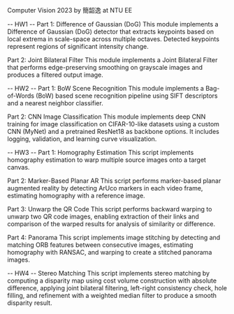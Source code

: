 Computer Vision 2023 by 簡韶逸 at NTU EE


-- HW1 --
Part 1: Difference of Gaussian (DoG)
This module implements a Difference of Gaussian (DoG) detector that extracts keypoints based on local extrema in scale-space across multiple octaves. Detected keypoints represent regions of significant intensity change.

Part 2: Joint Bilateral Filter
This module implements a Joint Bilateral Filter that performs edge-preserving smoothing on grayscale images and produces a filtered output image.


-- HW2 --
Part 1: BoW Scene Recognition
This module implements a Bag-of-Words (BoW) based scene recognition pipeline using SIFT descriptors and a nearest neighbor classifier.

Part 2: CNN Image Classification
This module implements deep CNN training for image classification on CIFAR-10-like datasets using a custom CNN (MyNet) and a pretrained ResNet18 as backbone options. It includes logging, validation, and learning curve visualization.


-- HW3 --
Part 1: Homography Estimation
This script implements homography estimation to warp multiple source images onto a target canvas.

Part 2: Marker-Based Planar AR
This script performs marker-based planar augmented reality by detecting ArUco markers in each video frame, estimating homography with a reference image.

Part 3: Unwarp the QR Code
This script performs backward warping to unwarp two QR code images, enabling extraction of their links and comparison of the warped results for analysis of similarity or difference.

Part 4: Panorama
This script implements image stitching by detecting and matching ORB features between consecutive images, estimating homography with RANSAC, and warping to create a stitched panorama images.


-- HW4 --
Stereo Matching
This script implements stereo matching by computing a disparity map using cost volume construction with absolute difference, applying joint bilateral filtering, left-right consistency check, hole filling, and refinement with a weighted median filter to produce a smooth disparity result.

